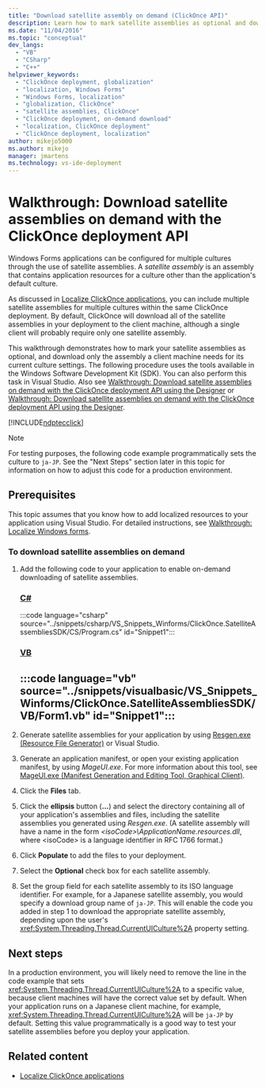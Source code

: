 ```yaml
---
title: "Download satellite assembly on demand (ClickOnce API)"
description: Learn how to mark satellite assemblies as optional and download only the assembly a client machine needs for its current culture settings.
ms.date: "11/04/2016"
ms.topic: "conceptual"
dev_langs:
  - "VB"
  - "CSharp"
  - "C++"
helpviewer_keywords:
  - "ClickOnce deployment, globalization"
  - "localization, Windows Forms"
  - "Windows Forms, localization"
  - "globalization, ClickOnce"
  - "satellite assemblies, ClickOnce"
  - "ClickOnce deployment, on-demand download"
  - "localization, ClickOnce deployment"
  - "ClickOnce deployment, localization"
author: mikejo5000
ms.author: mikejo
manager: jmartens
ms.technology: vs-ide-deployment
---
```

# Walkthrough: Download satellite assemblies on demand with the ClickOnce deployment API

Windows Forms applications can be configured for multiple cultures through the use of satellite assemblies. A *satellite assembly* is an assembly that contains application resources for a culture other than the application's default culture.

 As discussed in [Localize ClickOnce applications](../deployment/localizing-clickonce-applications.md), you can include multiple satellite assemblies for multiple cultures within the same ClickOnce deployment. By default, ClickOnce will download all of the satellite assemblies in your deployment to the client machine, although a single client will probably require only one satellite assembly.

 This walkthrough demonstrates how to mark your satellite assemblies as optional, and download only the assembly a client machine needs for its current culture settings. The following procedure uses the tools available in the Windows Software Development Kit (SDK). You can also perform this task in Visual Studio.  Also see [Walkthrough: Download satellite assemblies on demand with the ClickOnce deployment API using the Designer](/previous-versions/visualstudio/visual-studio-2012/ms366788(v=vs.110)) or [Walkthrough: Download satellite assemblies on demand with the ClickOnce deployment API using the Designer](/previous-versions/visualstudio/visual-studio-2013/ms366788(v=vs.120)).

 [!INCLUDE[ndptecclick](../deployment/includes/dotnet-support-application-deployment-api.md)]

> [!NOTE]
> For testing purposes, the following code example programmatically sets the culture to `ja-JP`. See the "Next Steps" section later in this topic for information on how to adjust this code for a production environment.

## Prerequisites
 This topic assumes that you know how to add localized resources to your application using Visual Studio. For detailed instructions, see [Walkthrough: Localize Windows forms](/previous-versions/visualstudio/visual-studio-2010/y99d1cd3(v=vs.100)).

### To download satellite assemblies on demand

1. Add the following code to your application to enable on-demand downloading of satellite assemblies.

    ### [C#](#tab/csharp)
    :::code language="csharp" source="../snippets/csharp/VS_Snippets_Winforms/ClickOnce.SatelliteAssembliesSDK/CS/Program.cs" id="Snippet1":::

    ### [VB](#tab/vb)
    :::code language="vb" source="../snippets/visualbasic/VS_Snippets_Winforms/ClickOnce.SatelliteAssembliesSDK/VB/Form1.vb" id="Snippet1":::
    ---

2. Generate satellite assemblies for your application by using [Resgen.exe (Resource File Generator)](/dotnet/framework/tools/resgen-exe-resource-file-generator) or Visual Studio.

3. Generate an application manifest, or open your existing application manifest, by using *MageUI.exe*. For more information about this tool, see [MageUI.exe (Manifest Generation and Editing Tool, Graphical Client)](/dotnet/framework/tools/mageui-exe-manifest-generation-and-editing-tool-graphical-client).

4. Click the **Files** tab.

5. Click the **ellipsis** button (**...**) and select the directory containing all of your application's assemblies and files, including the satellite assemblies you generated using *Resgen.exe*. (A satellite assembly will have a name in the form *\<isoCode>\ApplicationName.resources.dll*, where \<isoCode> is a language identifier in RFC 1766 format.)

6. Click **Populate** to add the files to your deployment.

7. Select the **Optional** check box for each satellite assembly.

8. Set the group field for each satellite assembly to its ISO language identifier. For example, for a Japanese satellite assembly, you would specify a download group name of `ja-JP`. This will enable the code you added in step 1 to download the appropriate satellite assembly, depending upon the user's <xref:System.Threading.Thread.CurrentUICulture%2A> property setting.

## Next steps
 In a production environment, you will likely need to remove the line in the code example that sets <xref:System.Threading.Thread.CurrentUICulture%2A> to a specific value, because client machines will have the correct value set by default. When your application runs on a Japanese client machine, for example, <xref:System.Threading.Thread.CurrentUICulture%2A> will be `ja-JP` by default. Setting this value programmatically is a good way to test your satellite assemblies before you deploy your application.

## Related content
- [Localize ClickOnce applications](../deployment/localizing-clickonce-applications.md)
